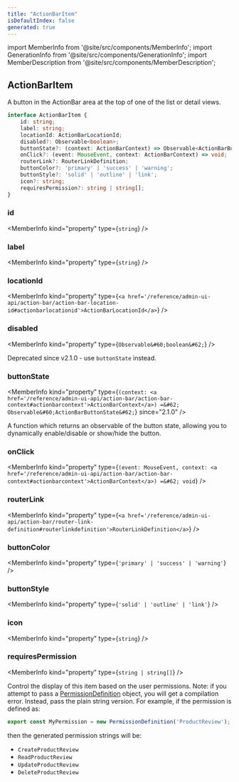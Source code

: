 ```yaml
---
title: "ActionBarItem"
isDefaultIndex: false
generated: true
---
```

<!-- This file was generated from the Vendure source. Do not modify. Instead, re-run the "docs:build" script -->
import MemberInfo from '@site/src/components/MemberInfo';
import GenerationInfo from '@site/src/components/GenerationInfo';
import MemberDescription from '@site/src/components/MemberDescription';


## ActionBarItem

<GenerationInfo sourceFile="packages/admin-ui/src/lib/core/src/providers/nav-builder/nav-builder-types.ts" sourceLine="107" packageName="@vendure/admin-ui" />

A button in the ActionBar area at the top of one of the list or detail views.

```ts title="Signature"
interface ActionBarItem {
    id: string;
    label: string;
    locationId: ActionBarLocationId;
    disabled?: Observable<boolean>;
    buttonState?: (context: ActionBarContext) => Observable<ActionBarButtonState>;
    onClick?: (event: MouseEvent, context: ActionBarContext) => void;
    routerLink?: RouterLinkDefinition;
    buttonColor?: 'primary' | 'success' | 'warning';
    buttonStyle?: 'solid' | 'outline' | 'link';
    icon?: string;
    requiresPermission?: string | string[];
}
```

<div className="members-wrapper">

### id

<MemberInfo kind="property" type={`string`}   />


### label

<MemberInfo kind="property" type={`string`}   />


### locationId

<MemberInfo kind="property" type={`<a href='/reference/admin-ui-api/action-bar/action-bar-location-id#actionbarlocationid'>ActionBarLocationId</a>`}   />


### disabled

<MemberInfo kind="property" type={`Observable&#60;boolean&#62;`}   />

Deprecated since v2.1.0 - use `buttonState` instead.
### buttonState

<MemberInfo kind="property" type={`(context: <a href='/reference/admin-ui-api/action-bar/action-bar-context#actionbarcontext'>ActionBarContext</a>) =&#62; Observable&#60;ActionBarButtonState&#62;`}  since="2.1.0"  />

A function which returns an observable of the button state, allowing you to
dynamically enable/disable or show/hide the button.
### onClick

<MemberInfo kind="property" type={`(event: MouseEvent, context: <a href='/reference/admin-ui-api/action-bar/action-bar-context#actionbarcontext'>ActionBarContext</a>) =&#62; void`}   />


### routerLink

<MemberInfo kind="property" type={`<a href='/reference/admin-ui-api/action-bar/router-link-definition#routerlinkdefinition'>RouterLinkDefinition</a>`}   />


### buttonColor

<MemberInfo kind="property" type={`'primary' | 'success' | 'warning'`}   />


### buttonStyle

<MemberInfo kind="property" type={`'solid' | 'outline' | 'link'`}   />


### icon

<MemberInfo kind="property" type={`string`}   />


### requiresPermission

<MemberInfo kind="property" type={`string | string[]`}   />

Control the display of this item based on the user permissions. Note: if you attempt to pass a
<a href='/reference/typescript-api/auth/permission-definition#permissiondefinition'>PermissionDefinition</a> object, you will get a compilation error. Instead, pass the plain
string version. For example, if the permission is defined as:
```ts
export const MyPermission = new PermissionDefinition('ProductReview');
```
then the generated permission strings will be:

- `CreateProductReview`
- `ReadProductReview`
- `UpdateProductReview`
- `DeleteProductReview`


</div>
